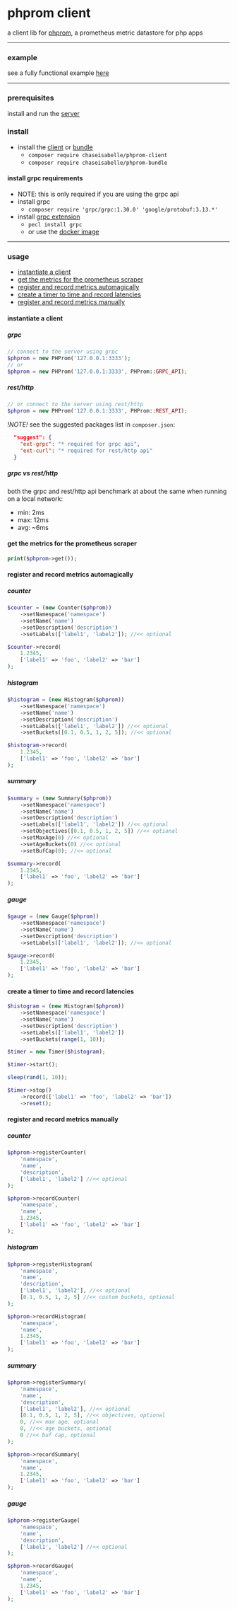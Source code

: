 # phprom client
a client lib for [phprom](https://github.com/chaseisabelle/phprom), a prometheus metric datastore for php apps

---
### example
see a fully functional example [here](https://github.com/chaseisabelle/phprom-example)

---
### prerequisites

install and run the [server](https://github.com/chaseisabelle/phprom)

### install

- install the [client](https://packagist.org/packages/chaseisabelle/phprom-client) or [bundle](https://github.com/chaseisabelle/phprom-bundle)
    - `composer require chaseisabelle/phprom-client`
    - `composer require chaseisabelle/phprom-bundle`
    
#### install grpc requirements
- NOTE: this is only required if you are using the grpc api
- install grpc
    - `composer require 'grpc/grpc:1.30.0' 'google/protobuf:3.13.*'`
- install [grpc extension](https://grpc.io/docs/languages/php/quickstart/)
    - `pecl install grpc`
    - or use the [docker image](https://hub.docker.com/r/grpc/php)

---
### usage
- [instantiate a client](#instantiate-a-client)
- [get the metrics for the prometheus scraper](#get-the-metrics-for-the-prometheus-scraper)
- [register and record metrics automagically](#register-and-record-metrics-automagically)
- [create a timer to time and record latencies](#create-a-timer-to-time-and-record-latencies)
- [register and record metrics manually](#register-and-record-metrics-manually)

#### instantiate a client

##### grpc
```php
// connect to the server using grpc
$phprom = new PHProm('127.0.0.1:3333');
// or
$phprom = new PHProm('127.0.0.1:3333', PHProm::GRPC_API);
```

##### rest/http
```php
// or connect to the server using rest/http
$phprom = new PHProm('127.0.0.1:3333', PHProm::REST_API);
```

*!NOTE!* see the suggested packages list in `composer.json`:
```json
  "suggest": {
    "ext-grpc": "* required for grpc api",
    "ext-curl": "* required for rest/http api"
  }
```

##### grpc vs rest/http
both the grpc and rest/http api benchmark at about the same
when running on a local network:
- min: 2ms
- max: 12ms
- avg: ~6ms

#### get the metrics for the prometheus scraper
```php
print($phprom->get());
```

#### register and record metrics automagically

##### counter
```php
$counter = (new Counter($phprom))
    ->setNamespace('namespace')
    ->setName('name')
    ->setDescription('description')
    ->setLabels(['label1', 'label2']); //<< optional

$counter->record(
    1.2345, 
    ['label1' => 'foo', 'label2' => 'bar']
);
```

##### histogram
```php
$histogram = (new Histogram($phprom))
    ->setNamespace('namespace')
    ->setName('name')
    ->setDescription('description')
    ->setLabels(['label1', 'label2']) //<< optional
    ->setBuckets([0.1, 0.5, 1, 2, 5]); //<< optional

$histogram->record(
    1.2345, 
    ['label1' => 'foo', 'label2' => 'bar']
);
```

##### summary
```php
$summary = (new Summary($phprom))
    ->setNamespace('namespace')
    ->setName('name')
    ->setDescription('description')
    ->setLabels(['label1', 'label2']) //<< optional
    ->setObjectives([0.1, 0.5, 1, 2, 5]) //<< optional
    ->setMaxAge(0) //<< optional
    ->setAgeBuckets(0) //<< optional
    ->setBufCap(0); //<< optional

$summary->record(
    1.2345, 
    ['label1' => 'foo', 'label2' => 'bar']
);
```

##### gauge
```php
$gauge = (new Gauge($phprom))
    ->setNamespace('namespace')
    ->setName('name')
    ->setDescription('description')
    ->setLabels(['label1', 'label2']); //<< optional

$gauge->record(
    1.2345, 
    ['label1' => 'foo', 'label2' => 'bar']
);
```

#### create a timer to time and record latencies
```php
$histogram = (new Histogram($phprom))
    ->setNamespace('namespace')
    ->setName('name')
    ->setDescription('description')
    ->setLabels(['label1', 'label2'])
    ->setBuckets(range(1, 10));

$timer = new Timer($histogram);

$timer->start();

sleep(rand(1, 10));

$timer->stop()
    ->record(['label1' => 'foo', 'label2' => 'bar'])
    ->reset();
```

#### register and record metrics manually

##### counter
```php
$phprom->registerCounter(
    'namespace',
    'name',
    'description',
    ['label1', 'label2'] //<< optional
);

$phprom->recordCounter(
    'namespace',
    'name',
    1.2345,
    ['label1' => 'foo', 'label2' => 'bar']
);
```

##### histogram
```php
$phprom->registerHistogram(
    'namespace',
    'name',
    'description',
    ['label1', 'label2'], //<< optional
    [0.1, 0.5, 1, 2, 5] //<< custom buckets, optional
);

$phprom->recordHistogram(
    'namespace',
    'name',
    1.2345,
    ['label1' => 'foo', 'label2' => 'bar']
);
```

##### summary
```php
$phprom->registerSummary(
    'namespace',
    'name',
    'description',
    ['label1', 'label2'], //<< optional
    [0.1, 0.5, 1, 2, 5], //<< objectives, optional
    0, //<< max age, optional
    0, //<< age buckets, optional
    0 //<< buf cap, optional
);

$phprom->recordSummary(
    'namespace',
    'name',
    1.2345,
    ['label1' => 'foo', 'label2' => 'bar']
);
```

##### gauge
```php
$phprom->registerGauge(
    'namespace',
    'name',
    'description',
    ['label1', 'label2'] //<< optional
);

$phprom->recordGauge(
    'namespace',
    'name',
    1.2345,
    ['label1' => 'foo', 'label2' => 'bar']
);
```
